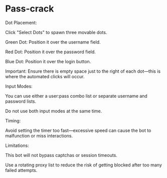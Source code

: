 # Pass-crack
Dot Placement:

Click "Select Dots" to spawn three movable dots.

Green Dot: Position it over the username field.

Red Dot: Position it over the password field.

Blue Dot: Position it over the login button.

Important: Ensure there is empty space just to the right of each dot—this is where the automated clicks will occur.

Input Modes:

You can use either a user:pass combo list or separate username and password lists.

Do not use both input modes at the same time.

Timing:

Avoid setting the timer too fast—excessive speed can cause the bot to malfunction or miss interactions.

Limitations:

This bot will not bypass captchas or session timeouts.

Use a rotating proxy list to reduce the risk of getting blocked after too many failed attempts.
